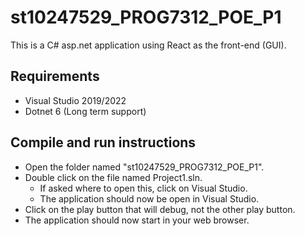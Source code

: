 # st10247529_PROG7312_POE_P1

This is a C# asp.net application using React as the front-end (GUI).

## Requirements

- Visual Studio 2019/2022
- Dotnet 6 (Long term support)

## Compile and run instructions

- Open the folder named "st10247529_PROG7312_POE_P1".
- Double click on the file named Project1.sln.
  - If asked where to open this, click on Visual Studio.
  - The application should now be open in Visual Studio.
- Click on the play button that will debug, not the other play button.
- The application should now start in your web browser.
